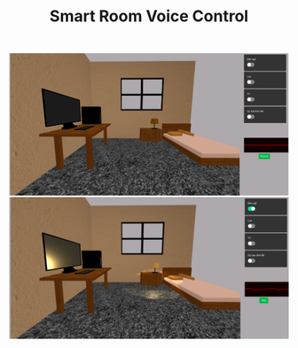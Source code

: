 <h1 align="center"> Smart Room Voice Control </h1> <br>
<p align="center">
   <img alt="BlindVision" title="BlindVíion" src="https://github.com/iamvon/smart_room_voice_control/blob/master/images/turn_off.png" width="1500">
   <img alt="BlindVision" title="BlindVíion" src="https://github.com/iamvon/smart_room_voice_control/blob/master/images/turn_on.png" width="1500">
</p>
<p align="center">
</p>
